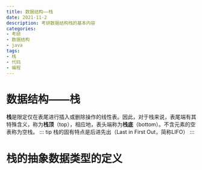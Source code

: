 ```yaml
---
title: 数据结构——栈
date: 2021-11-2
description: 考研数据结构栈的基本内容
categories:
- 考研
- 数据结构
- java
tags:
- 栈
- 代码
- 编程
---
```

# 数据结构——栈
**栈**是限定仅在表尾进行插入或删除操作的线性表。因此，对于栈来说，表尾端有其特殊含义，称为**栈顶**（top），相应地，表头端称为**栈底**（bottom）。不含元素的空表称为空栈。
::: tip
栈的固有特点是后进先出（Last in First Out，简称LIFO）
:::

# 栈的抽象数据类型的定义

